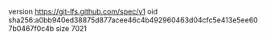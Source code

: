 version https://git-lfs.github.com/spec/v1
oid sha256:a0bb940ed38875d877acee46c4b492960463d04cfc5e413e5ee607b0467f0c4b
size 7021
